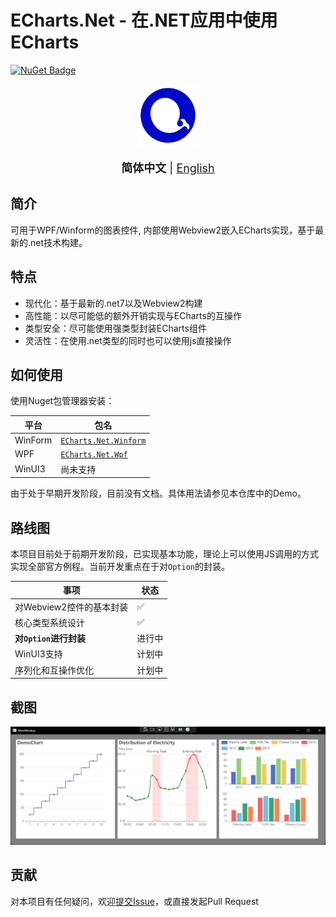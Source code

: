 # ECharts.Net - 在.NET应用中使用ECharts
[![NuGet Badge](https://buildstats.info/nuget/ECharts.Net.Core?includePreReleases=true)](https://www.nuget.org/packages/ECharts.Net.Core/0.0.1)
<div align=center><img height='100' src=".github/icon.png"></div>

<br/>

<div align=center> 
  <font size='4'>
    <strong>简体中文</strong> | <a href='/README.en.md'>English</a>
  </font>
</div>

## 简介
可用于WPF/Winform的图表控件, 内部使用Webview2嵌入ECharts实现，基于最新的.net技术构建。

## 特点
- 现代化：基于最新的.net7以及Webview2构建
- 高性能：以尽可能低的额外开销实现与ECharts的互操作
- 类型安全：尽可能使用强类型封装ECharts组件
- 灵活性：在使用.net类型的同时也可以使用js直接操作

## 如何使用
使用Nuget包管理器安装：

| 平台 | 包名 |
| --- | --- |
| WinForm | [`ECharts.Net.Winform`](https://www.nuget.org/packages/ECharts.Net.Winform/) |
| WPF | [`ECharts.Net.Wpf`](https://www.nuget.org/packages/ECharts.Net.Wpf/) |
| WinUI3 | 尚未支持 |

由于处于早期开发阶段，目前没有文档。具体用法请参见本仓库中的Demo。

## 路线图
本项目目前处于前期开发阶段，已实现基本功能，理论上可以使用JS调用的方式实现全部官方例程。当前开发重点在于对`Option`的封装。

| 事项 | 状态 |
| --- | --- |
| 对Webview2控件的基本封装 | ✅ |
| 核心类型系统设计 | ✅ |
| **对`Option`进行封装** | 进行中 |
| WinUI3支持 | 计划中 |
| 序列化和互操作优化 | 计划中 |

## 截图
![screenshot](/.github/screenshot-wpf.png)

## 贡献
对本项目有任何疑问，欢迎[提交Issue](https://github.com/AZhrZho/ECharts.Net/issues/new)，或直接发起Pull Request
